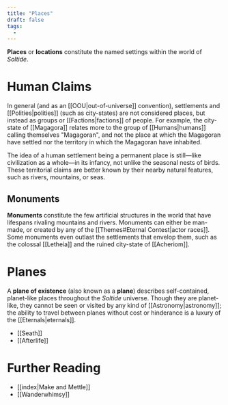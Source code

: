 ```yaml
---
title: "Places"
draft: false
tags:
  - 
---
```


**Places** or **locations** constitute the named settings within the world of *Soltide*. 

# Human Claims
In general (and as an [[OOU|out-of-universe]] convention), settlements and [[Polities|polities]] (such as city-states) are not considered places, but instead as groups or [[Factions|factions]] of people. For example, the city-state of [[Magagora]] relates more to the group of [[Humans|humans]] calling themselves "Magagoran", and not the place at which the Magagoran have settled nor the territory in which the Magagoran have inhabited. 

The idea of a human settlement being a permanent place is still—like civilization as a whole—in its infancy, not unlike the seasonal nests of birds. These territorial claims are better known by their nearby natural features, such as rivers, mountains, or seas.

## Monuments
**Monuments** constitute the few artificial structures in the world that have lifespans rivaling mountains and rivers. Monuments can either be man-made, or created by any of the [[Themes#Eternal Contest|actor races]]. Some monuments even outlast the settlements that envelop them, such as the colossal [[Letheia]] and the ruined city-state of [[Acheriom]].

# Planes
A **plane of existence** (also known as a **plane**) describes self-contained, planet-like places throughout the *Soltide* universe. Though they are planet-like, they cannot be seen or visited by any kind of [[Astronomy|astronomy]]; the ability to travel between planes without cost or hinderance is a luxury of the [[Eternals|eternals]].

- [[Seath]] 
- [[Afterlife]]

# Further Reading
- [[index|Make and Mettle]]
- [[Wanderwhimsy]]